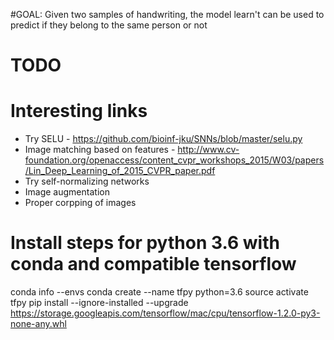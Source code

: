 #GOAL:
Given two samples of handwriting, the model learn't can be used to predict if they belong to the same person or not

# TODO
# Interesting links
- Try SELU - https://github.com/bioinf-jku/SNNs/blob/master/selu.py
- Image matching based on features - http://www.cv-foundation.org/openaccess/content_cvpr_workshops_2015/W03/papers/Lin_Deep_Learning_of_2015_CVPR_paper.pdf
- Try self-normalizing networks
- Image augmentation 
- Proper corpping of images

# Install steps for python 3.6 with conda and compatible tensorflow
conda info --envs
conda create --name tfpy python=3.6
source activate tfpy
pip install --ignore-installed --upgrade https://storage.googleapis.com/tensorflow/mac/cpu/tensorflow-1.2.0-py3-none-any.whl
